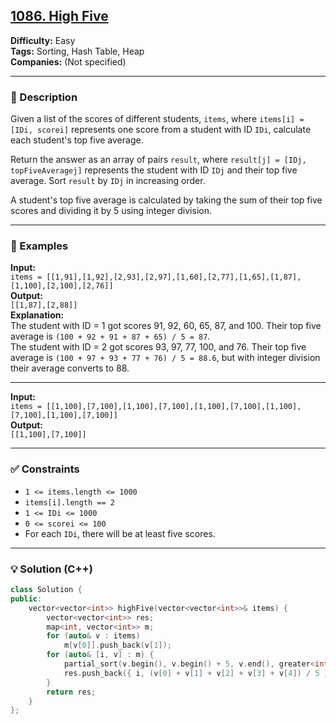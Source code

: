 ## [1086. High Five](https://leetcode.com/problems/high-five/)

**Difficulty:** Easy  
**Tags:** Sorting, Hash Table, Heap  
**Companies:** (Not specified)

---

### 📝 Description

Given a list of the scores of different students, `items`, where `items[i] = [IDi, scorei]` represents one score from a student with ID `IDi`, calculate each student's top five average.

Return the answer as an array of pairs `result`, where `result[j] = [IDj, topFiveAveragej]` represents the student with ID `IDj` and their top five average. Sort `result` by `IDj` in increasing order.

A student's top five average is calculated by taking the sum of their top five scores and dividing it by 5 using integer division.

---

### 📘 Examples

**Input:**  
`items = [[1,91],[1,92],[2,93],[2,97],[1,60],[2,77],[1,65],[1,87],[1,100],[2,100],[2,76]]`  
**Output:**  
`[[1,87],[2,88]]`  
**Explanation:**  
The student with ID = 1 got scores 91, 92, 60, 65, 87, and 100. Their top five average is `(100 + 92 + 91 + 87 + 65) / 5 = 87`.  
The student with ID = 2 got scores 93, 97, 77, 100, and 76. Their top five average is `(100 + 97 + 93 + 77 + 76) / 5 = 88.6`, but with integer division their average converts to 88.

---

**Input:**  
`items = [[1,100],[7,100],[1,100],[7,100],[1,100],[7,100],[1,100],[7,100],[1,100],[7,100]]`  
**Output:**  
`[[1,100],[7,100]]`

---

### ✅ Constraints

- `1 <= items.length <= 1000`
- `items[i].length == 2`
- `1 <= IDi <= 1000`
- `0 <= scorei <= 100`
- For each `IDi`, there will be at least five scores.

---

### 💡 Solution (C++)

```cpp
class Solution {
public:
    vector<vector<int>> highFive(vector<vector<int>>& items) {
        vector<vector<int>> res;
        map<int, vector<int>> m;
        for (auto& v : items)
            m[v[0]].push_back(v[1]);
        for (auto& [i, v] : m) {
            partial_sort(v.begin(), v.begin() + 5, v.end(), greater<int>());
            res.push_back({ i, (v[0] + v[1] + v[2] + v[3] + v[4]) / 5 });
        }
        return res;
    }
};
```
